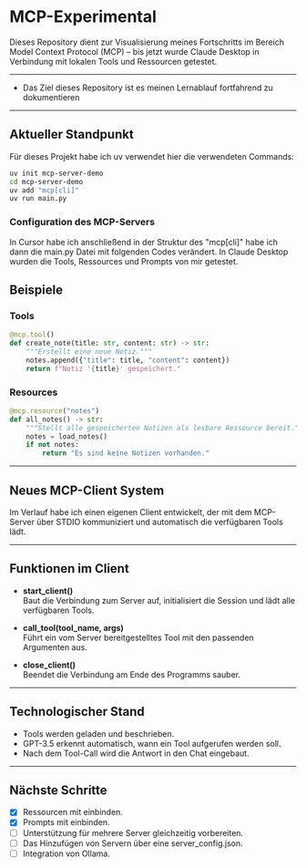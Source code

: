 # MCP-Experimental

Dieses Repository dient zur Visualisierung meines Fortschritts im Bereich Model Context Protocol (MCP) – bis jetzt wurde Claude Desktop in Verbindung mit lokalen Tools und Ressourcen getestet.

---

- Das Ziel dieses Repository ist es meinen Lernablauf fortfahrend zu dokumentieren 

---

## Aktueller Standpunkt
Für dieses Projekt habe ich uv verwendet hier die verwendeten Commands:
```bash
uv init mcp-server-demo
cd mcp-server-demo
uv add "mcp[cli]"
uv run main.py
```
### Configuration des MCP-Servers 
In Cursor habe ich anschließend in der Struktur des "mcp[cli]" habe ich dann die main.py Datei mit folgenden Codes verändert. In Claude Desktop wurden die Tools, Ressources und Prompts von mir getestet.

## Beispiele

### Tools
```python
@mcp.tool()
def create_note(title: str, content: str) -> str:
    """Erstellt eine neue Notiz."""
    notes.append({"title": title, "content": content})
    return f"Notiz '{title}' gespeichert."
```

### Resources
```python
@mcp.resource("notes")
def all_notes() -> str:
    """Stellt alle gespeicherten Notizen als lesbare Ressource bereit."""
    notes = load_notes()
    if not notes:
        return "Es sind keine Notizen vorhanden."
```
---

## Neues MCP-Client System

Im Verlauf habe ich einen eigenen Client entwickelt, der mit dem MCP-Server über STDIO kommuniziert und automatisch die verfügbaren Tools lädt.

---

## Funktionen im Client

- **start_client()**  
  Baut die Verbindung zum Server auf, initialisiert die Session und lädt alle verfügbaren Tools.

- **call_tool(tool_name, args)**  
  Führt ein vom Server bereitgestelltes Tool mit den passenden Argumenten aus.

- **close_client()**  
  Beendet die Verbindung am Ende des Programms sauber.

---

## Technologischer Stand

- Tools werden geladen und beschrieben.
- GPT-3.5 erkennt automatisch, wann ein Tool aufgerufen werden soll.
- Nach dem Tool-Call wird die Antwort in den Chat eingebaut.

---

## Nächste Schritte

- [x] Ressourcen mit einbinden.
- [x] Prompts mit einbinden.
- [ ]  Unterstützung für mehrere Server gleichzeitig vorbereiten.
- [ ] Das Hinzufügen von Servern über eine server_config.json.
- [ ] Integration von Ollama.
